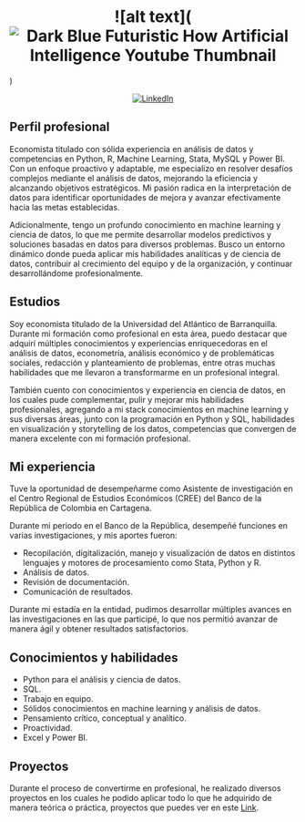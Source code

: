 # <div align='center'> ![alt text](![Dark Blue Futuristic How Artificial Intelligence Youtube Thumbnail](https://github.com/JuankTS/JuankTS/assets/166193432/ab57929d-1d4d-4ee3-8c70-9e6e251b6bcc)
) </div>
<div align="center">
  <a href='https://www.linkedin.com/in/juan-camilo-torres-salas-907749265/'>
    <img src="https://img.shields.io/badge/LinkedIn-0077B5?style=for-the-badge&logo=linkedin&logoColor=white" alt="LinkedIn"/>
  </a>
</div>

## Perfil profesional

Economista titulado con sólida experiencia en análisis de datos y competencias en Python, R, Machine Learning, Stata, MySQL y Power BI. Con un enfoque proactivo y adaptable, me especializo en resolver desafíos complejos mediante el análisis de datos, mejorando la eficiencia y alcanzando objetivos estratégicos. Mi pasión radica en la interpretación de datos para identificar oportunidades de mejora y avanzar efectivamente hacia las metas establecidas.

Adicionalmente, tengo un profundo conocimiento en machine learning y ciencia de datos, lo que me permite desarrollar modelos predictivos y soluciones basadas en datos para diversos problemas. Busco un entorno dinámico donde pueda aplicar mis habilidades analíticas y de ciencia de datos, contribuir al crecimiento del equipo y de la organización, y continuar desarrollándome profesionalmente.

## Estudios

Soy economista titulado de la Universidad del Atlántico de Barranquilla. Durante mi formación como profesional en esta área, puedo destacar que adquirí múltiples conocimientos y experiencias enriquecedoras en el análisis de datos, econometría, análisis económico y de problemáticas sociales, redacción y planteamiento de problemas, entre otras muchas habilidades que me llevaron a transformarme en un profesional integral.

También cuento con conocimientos y experiencia en ciencia de datos, en los cuales pude complementar, pulir y mejorar mis habilidades profesionales, agregando a mi stack conocimientos en machine learning y sus diversas áreas, junto con la programación en Python y SQL, habilidades en visualización y storytelling de los datos, competencias que convergen de manera excelente con mi formación profesional.

## Mi experiencia

Tuve la oportunidad de desempeñarme como Asistente de investigación en el Centro Regional de Estudios Económicos (CREE) del Banco de la República de Colombia en Cartagena.

Durante mi periodo en el Banco de la República, desempeñé funciones en varias investigaciones, y mis aportes fueron:
- Recopilación, digitalización, manejo y visualización de datos en distintos lenguajes y motores de procesamiento como Stata, Python y R.
- Análisis de datos.
- Revisión de documentación.
- Comunicación de resultados.

Durante mi estadía en la entidad, pudimos desarrollar múltiples avances en las investigaciones en las que participé, lo que nos permitió avanzar de manera ágil y obtener resultados satisfactorios.

## Conocimientos y habilidades
- Python para el análisis y ciencia de datos.
- SQL.
- Trabajo en equipo.
- Sólidos conocimientos en machine learning y análisis de datos.
- Pensamiento crítico, conceptual y analítico.
- Proactividad.
- Excel y Power BI.

## Proyectos
Durante el proceso de convertirme en profesional, he realizado diversos proyectos en los cuales he podido aplicar todo lo que he adquirido de manera teórica o práctica, proyectos que puedes ver en este [Link](https://github.com/JuankTS?tab=repositories).
